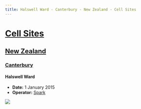 ```yaml
---
title: Halswell Ward - Canterbury - New Zealand - Cell Sites
---
```


# [Cell Sites](../../)

## [New Zealand](../)

### [Canterbury](./)

#### Halswell Ward

* **Date:** 1 January 2015
* **Operator:** [Spark]

![](https://f001.backblazeb2.com/file/CellSites/NZ/CAN/20150101-164213.jpg)

[Spark]: https://en.wikipedia.org/wiki/Spark_New_Zealand
